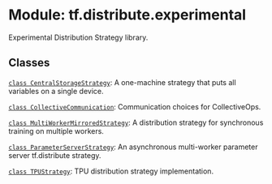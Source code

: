 <div itemscope itemtype="http://developers.google.com/ReferenceObject">
<meta itemprop="name" content="tf.distribute.experimental" />
<meta itemprop="path" content="Stable" />
</div>

# Module: tf.distribute.experimental

Experimental Distribution Strategy library.

<!-- Placeholder for "Used in" -->


## Classes

[`class CentralStorageStrategy`](../../tf/distribute/experimental/CentralStorageStrategy.md): A one-machine strategy that puts all variables on a single device.

[`class CollectiveCommunication`](../../tf/distribute/experimental/CollectiveCommunication.md): Communication choices for CollectiveOps.

[`class MultiWorkerMirroredStrategy`](../../tf/distribute/experimental/MultiWorkerMirroredStrategy.md): A distribution strategy for synchronous training on multiple workers.

[`class ParameterServerStrategy`](../../tf/distribute/experimental/ParameterServerStrategy.md): An asynchronous multi-worker parameter server tf.distribute strategy.

[`class TPUStrategy`](../../tf/distribute/experimental/TPUStrategy.md): TPU distribution strategy implementation.

